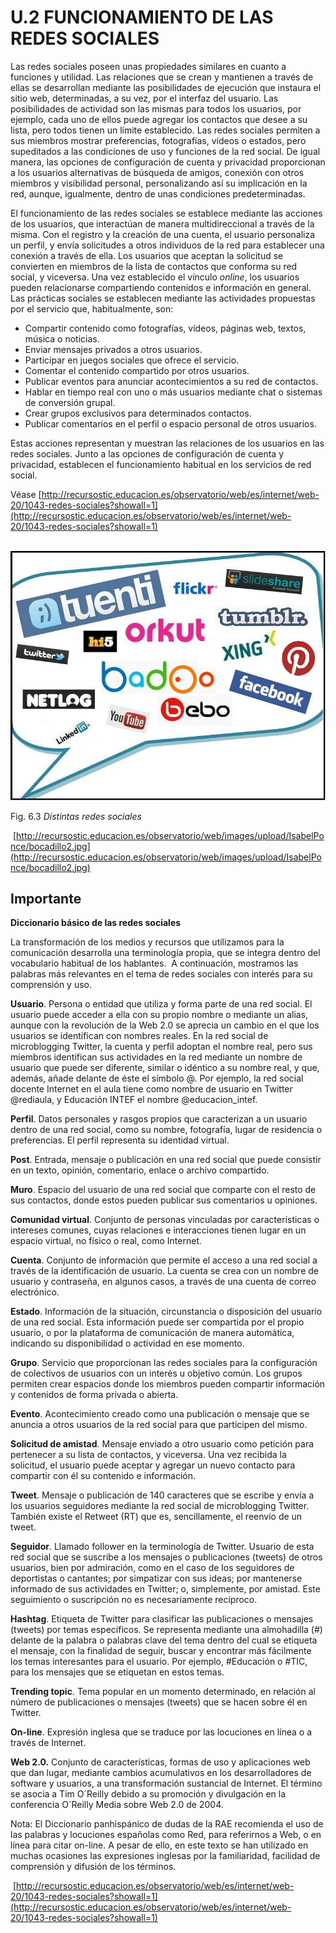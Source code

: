 # U.2 FUNCIONAMIENTO DE LAS REDES SOCIALES

Las redes sociales poseen unas propiedades similares en cuanto a funciones y utilidad. Las relaciones que se crean y mantienen a través de ellas se desarrollan mediante las posibilidades de ejecución que instaura el sitio web, determinadas, a su vez, por el interfaz del usuario. Las posibilidades de actividad son las mismas para todos los usuarios, por ejemplo, cada uno de ellos puede agregar los contactos que desee a su lista, pero todos tienen un límite establecido. Las redes sociales permiten a sus miembros mostrar preferencias, fotografías, vídeos o estados, pero supeditados a las condiciones de uso y funciones de la red social. De igual manera, las opciones de configuración de cuenta y privacidad proporcionan a los usuarios alternativas de búsqueda de amigos, conexión con otros miembros y visibilidad personal, personalizando así su implicación en la red, aunque, igualmente, dentro de unas condiciones predeterminadas.

El funcionamiento de las redes sociales se establece mediante las acciones de los usuarios, que interactúan de manera multidireccional a través de la misma. Con el registro y la creación de una cuenta, el usuario personaliza un perfil, y envía solicitudes a otros individuos de la red para establecer una conexión a través de ella. Los usuarios que aceptan la solicitud se convierten en miembros de la lista de contactos que conforma su red social, y viceversa. Una vez establecido el vínculo _online_, los usuarios pueden relacionarse compartiendo contenidos e información en general. Las prácticas sociales se establecen mediante las actividades propuestas por el servicio que, habitualmente, son:

*   Compartir contenido como fotografías, vídeos, páginas web, textos, música o noticias.
*   Enviar mensajes privados a otros usuarios.
*   Participar en juegos sociales que ofrece el servicio.
*   Comentar el contenido compartido por otros usuarios.
*   Publicar eventos para anunciar acontecimientos a su red de contactos.
*   Hablar en tiempo real con uno o más usuarios mediante chat o sistemas de conversión grupal.
*   Crear grupos exclusivos para determinados contactos.
*   Publicar comentarios en el perfil o espacio personal de otros usuarios.

Estas acciones representan y muestran las relaciones de los usuarios en las redes sociales. Junto a las opciones de configuración de cuenta y privacidad, establecen el funcionamiento habitual en los servicios de red social.

Véase [http://recursostic.educacion.es/observatorio/web/es/internet/web-20/1043-redes-sociales?showall=1](http://recursostic.educacion.es/observatorio/web/es/internet/web-20/1043-redes-sociales?showall=1)


 ![Redes sociales](img/redes_sociales2.jpg "Redes sociales")


Fig. 6.3 _Distintas redes sociales_

 [http://recursostic.educacion.es/observatorio/web/images/upload/IsabelPonce/bocadillo2.jpg](http://recursostic.educacion.es/observatorio/web/images/upload/IsabelPonce/bocadillo2.jpg)

## Importante

**Diccionario básico de las redes sociales**

  
La transformación de los medios y recursos que utilizamos para la comunicación desarrolla una terminología propia, que se integra dentro del vocabulario habitual de los hablantes.  A continuación, mostramos las palabras más relevantes en el tema de redes sociales con interés para su comprensión y uso.

**Usuario**. Persona o entidad que utiliza y forma parte de una red social. El usuario puede acceder a ella con su propio nombre o mediante un alias, aunque con la revolución de la Web 2.0 se aprecia un cambio en el que los usuarios se identifican con nombres reales. En la red social de microblogging Twitter, la cuenta y perfil adoptan el nombre real, pero sus miembros identifican sus actividades en la red mediante un nombre de usuario que puede ser diferente, similar o idéntico a su nombre real, y que, además, añade delante de éste el símbolo @. Por ejemplo, la red social docente Internet en el aula tiene como nombre de usuario en Twitter @rediaula, y Educación INTEF el nombre @educacion_intef.

**Perfil**. Datos personales y rasgos propios que caracterizan a un usuario dentro de una red social, como su nombre, fotografía, lugar de residencia o preferencias. El perfil representa su identidad virtual.

**Post**. Entrada, mensaje o publicación en una red social que puede consistir en un texto, opinión, comentario, enlace o archivo compartido.

**Muro**. Espacio del usuario de una red social que comparte con el resto de sus contactos, donde estos pueden publicar sus comentarios u opiniones.

**Comunidad virtual**. Conjunto de personas vinculadas por características o intereses comunes, cuyas relaciones e interacciones tienen lugar en un espacio virtual, no físico o real, como Internet.

**Cuenta**. Conjunto de información que permite el acceso a una red social a través de la identificación de usuario. La cuenta se crea con un nombre de usuario y contraseña, en algunos casos, a través de una cuenta de correo electrónico.

**Estado**. Información de la situación, circunstancia o disposición del usuario de una red social. Esta información puede ser compartida por el propio usuario, o por la plataforma de comunicación de manera automática, indicando su disponibilidad o actividad en ese momento.

**Grupo**. Servicio que proporcionan las redes sociales para la configuración de colectivos de usuarios con un interés u objetivo común. Los grupos permiten crear espacios donde los miembros pueden compartir información y contenidos de forma privada o abierta.

**Evento**. Acontecimiento creado como una publicación o mensaje que se anuncia a otros usuarios de la red social para que participen del mismo.

**Solicitud de amistad**. Mensaje enviado a otro usuario como petición para pertenecer a su lista de contactos, y viceversa. Una vez recibida la solicitud, el usuario puede aceptar y agregar un nuevo contacto para compartir con él su contenido e información.

**Tweet**. Mensaje o publicación de 140 caracteres que se escribe y envía a los usuarios seguidores mediante la red social de microblogging Twitter. También existe el Retweet (RT) que es, sencillamente, el reenvío de un tweet.

**Seguidor**. Llamado follower en la terminología de Twitter. Usuario de esta red social que se suscribe a los mensajes o publicaciones (tweets) de otros usuarios, bien por admiración, como en el caso de los seguidores de deportistas o cantantes; por simpatizar con sus ideas; por mantenerse informado de sus actividades en Twitter; o, simplemente, por amistad. Este seguimiento o suscripción no es necesariamente recíproco.

**Hashtag**. Etiqueta de Twitter para clasificar las publicaciones o mensajes (tweets) por temas específicos. Se representa mediante una almohadilla (#) delante de la palabra o palabras clave del tema dentro del cual se etiqueta el mensaje, con la finalidad de seguir, buscar y encontrar más fácilmente los temas interesantes para el usuario. Por ejemplo, #Educación o #TIC, para los mensajes que se etiquetan en estos temas.

**Trending topic**. Tema popular en un momento determinado, en relación al número de publicaciones o mensajes (tweets) que se hacen sobre él en Twitter.

**On-line**. Expresión inglesa que se traduce por las locuciones en línea o a través de Internet.

**Web 2.0.** Conjunto de características, formas de uso y aplicaciones web que dan lugar, mediante cambios acumulativos en los desarrolladores de software y usuarios, a una transformación sustancial de Internet. El término se asocia a Tim O´Reilly debido a su promoción y divulgación en la conferencia O´Reilly Media sobre Web 2.0 de 2004.

Nota: El Diccionario panhispánico de dudas de la RAE recomienda el uso de las palabras y locuciones españolas como Red, para referirnos a Web, o en línea para citar on-line. A pesar de ello, en este texto se han utilizado en muchas ocasiones las expresiones inglesas por la familiaridad, facilidad de comprensión y difusión de los términos.

 [http://recursostic.educacion.es/observatorio/web/es/internet/web-20/1043-redes-sociales?showall=1](http://recursostic.educacion.es/observatorio/web/es/internet/web-20/1043-redes-sociales?showall=1)

